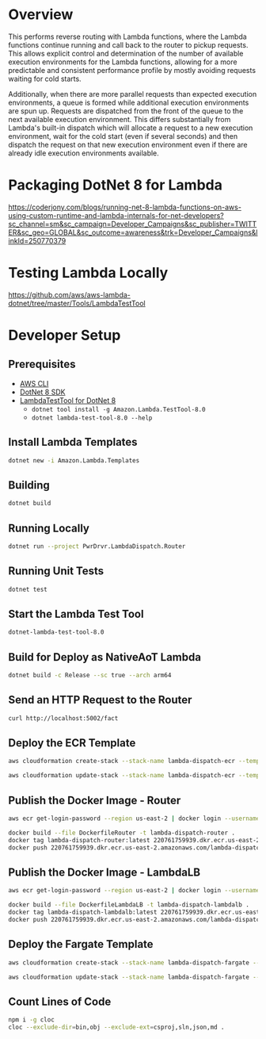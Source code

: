 # Overview

This performs reverse routing with Lambda functions, where the Lambda functions continue running and call back to the router to pickup requests.  This allows explicit control and determination of the number of available execution environments for the Lambda functions, allowing for a more predictable and consistent performance profile by mostly avoiding requests waiting for cold starts.

Additionally, when there are  more parallel requests than expected execution environments, a queue is formed while additional execution environments are spun up.  Requests are dispatched from the front of the queue to the next available execution environment.  This differs substantially from Lambda's built-in dispatch which will allocate a request to a new execution environment, wait for the cold start (even if several seconds) and then dispatch the request on that new execution environment even if there are already idle execution environments available.

# Packaging DotNet 8 for Lambda

https://coderjony.com/blogs/running-net-8-lambda-functions-on-aws-using-custom-runtime-and-lambda-internals-for-net-developers?sc_channel=sm&sc_campaign=Developer_Campaigns&sc_publisher=TWITTER&sc_geo=GLOBAL&sc_outcome=awareness&trk=Developer_Campaigns&linkId=250770379

# Testing Lambda Locally

https://github.com/aws/aws-lambda-dotnet/tree/master/Tools/LambdaTestTool

# Developer Setup

## Prerequisites

* [AWS CLI](https://aws.amazon.com/cli/)
* [DotNet 8 SDK](https://dotnet.microsoft.com/en-us/download/dotnet/8.0)
* [LambdaTestTool for DotNet 8](https://github.com/aws/aws-lambda-dotnet/tree/master/Tools/LambdaTestTool)
  * `dotnet tool install -g Amazon.Lambda.TestTool-8.0`
  * `dotnet lambda-test-tool-8.0 --help`

## Install Lambda Templates

```bash
dotnet new -i Amazon.Lambda.Templates
```

## Building

```bash
dotnet build
```

## Running Locally

```bash
dotnet run --project PwrDrvr.LambdaDispatch.Router
```

## Running Unit Tests

```bash
dotnet test
```

## Start the Lambda Test Tool

```bash
dotnet-lambda-test-tool-8.0
```

## Build for Deploy as NativeAoT Lambda

```bash
dotnet build -c Release --sc true --arch arm64
```

## Send an HTTP Request to the Router

```bash
curl http://localhost:5002/fact
```

## Deploy the ECR Template

```bash
aws cloudformation create-stack --stack-name lambda-dispatch-ecr --template-body file://ecr.template.yaml

aws cloudformation update-stack --stack-name lambda-dispatch-ecr --template-body file://ecr.template.yaml
```

## Publish the Docker Image - Router

```bash
aws ecr get-login-password --region us-east-2 | docker login --username AWS --password-stdin 220761759939.dkr.ecr.us-east-2.amazonaws.com

docker build --file DockerfileRouter -t lambda-dispatch-router .
docker tag lambda-dispatch-router:latest 220761759939.dkr.ecr.us-east-2.amazonaws.com/lambda-dispatch-router:latest
docker push 220761759939.dkr.ecr.us-east-2.amazonaws.com/lambda-dispatch-router:latest
```

## Publish the Docker Image - LambdaLB

```bash
aws ecr get-login-password --region us-east-2 | docker login --username AWS --password-stdin 220761759939.dkr.ecr.us-east-2.amazonaws.com

docker build --file DockerfileLambdaLB -t lambda-dispatch-lambdalb .
docker tag lambda-dispatch-lambdalb:latest 220761759939.dkr.ecr.us-east-2.amazonaws.com/lambda-dispatch-lambdalb:latest
docker push 220761759939.dkr.ecr.us-east-2.amazonaws.com/lambda-dispatch-lambdalb:latest
```

## Deploy the Fargate Template

```bash
aws cloudformation create-stack --stack-name lambda-dispatch-fargate --template-body file://fargate.template.yaml --capabilities CAPABILITY_IAM

aws cloudformation update-stack --stack-name lambda-dispatch-fargate --template-body file://fargate.template.yaml --capabilities CAPABILITY_IAM
```

## Count Lines of Code

```bash
npm i -g cloc
cloc --exclude-dir=bin,obj --exclude-ext=csproj,sln,json,md .
```
